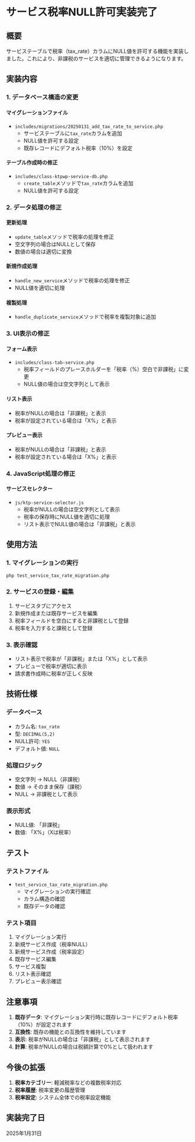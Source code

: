 # サービス税率NULL許可実装完了

## 概要
サービステーブルで税率（tax_rate）カラムにNULL値を許可する機能を実装しました。これにより、非課税のサービスを適切に管理できるようになります。

## 実装内容

### 1. データベース構造の変更

#### マイグレーションファイル
- `includes/migrations/20250131_add_tax_rate_to_service.php`
  - サービステーブルに`tax_rate`カラムを追加
  - NULL値を許可する設定
  - 既存レコードにデフォルト税率（10%）を設定

#### テーブル作成時の修正
- `includes/class-ktpwp-service-db.php`
  - `create_table`メソッドで`tax_rate`カラムを追加
  - NULL値を許可する設定

### 2. データ処理の修正

#### 更新処理
- `update_table`メソッドで税率の処理を修正
- 空文字列の場合はNULLとして保存
- 数値の場合は適切に変換

#### 新規作成処理
- `handle_new_service`メソッドで税率の処理を修正
- NULL値を適切に処理

#### 複製処理
- `handle_duplicate_service`メソッドで税率を複製対象に追加

### 3. UI表示の修正

#### フォーム表示
- `includes/class-tab-service.php`
  - 税率フィールドのプレースホルダーを「税率（%）空白で非課税」に変更
  - NULL値の場合は空文字列として表示

#### リスト表示
- 税率がNULLの場合は「非課税」と表示
- 税率が設定されている場合は「X%」と表示

#### プレビュー表示
- 税率がNULLの場合は「非課税」と表示
- 税率が設定されている場合は「X%」と表示

### 4. JavaScript処理の修正

#### サービスセレクター
- `js/ktp-service-selector.js`
  - 税率がNULLの場合は空文字列として表示
  - 税率の保存時にNULL値を適切に処理
  - リスト表示でNULL値の場合は「非課税」と表示

## 使用方法

### 1. マイグレーションの実行
```bash
php test_service_tax_rate_migration.php
```

### 2. サービスの登録・編集
1. サービスタブにアクセス
2. 新規作成または既存サービスを編集
3. 税率フィールドを空白にすると非課税として登録
4. 税率を入力すると課税として登録

### 3. 表示確認
- リスト表示で税率が「非課税」または「X%」として表示
- プレビューで税率が適切に表示
- 請求書作成時に税率が正しく反映

## 技術仕様

### データベース
- カラム名: `tax_rate`
- 型: `DECIMAL(5,2)`
- NULL許可: `YES`
- デフォルト値: `NULL`

### 処理ロジック
- 空文字列 → NULL（非課税）
- 数値 → そのまま保存（課税）
- NULL → 非課税として表示

### 表示形式
- NULL値: 「非課税」
- 数値: 「X%」（Xは税率）

## テスト

### テストファイル
- `test_service_tax_rate_migration.php`
  - マイグレーションの実行確認
  - カラム構造の確認
  - 既存データの確認

### テスト項目
1. マイグレーション実行
2. 新規サービス作成（税率NULL）
3. 新規サービス作成（税率設定）
4. 既存サービス編集
5. サービス複製
6. リスト表示確認
7. プレビュー表示確認

## 注意事項

1. **既存データ**: マイグレーション実行時に既存レコードにデフォルト税率（10%）が設定されます
2. **互換性**: 既存の機能との互換性を維持しています
3. **表示**: 税率がNULLの場合は「非課税」として表示されます
4. **計算**: 税率がNULLの場合は税額計算で0%として扱われます

## 今後の拡張

1. **税率カテゴリー**: 軽減税率などの複数税率対応
2. **税率履歴**: 税率変更の履歴管理
3. **税率設定**: システム全体での税率設定機能

## 実装完了日
2025年1月31日 